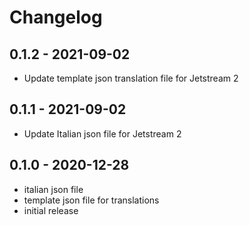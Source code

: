 # Changelog

## 0.1.2 - 2021-09-02

- Update template json translation file for Jetstream 2

## 0.1.1 - 2021-09-02

- Update Italian json file for Jetstream 2

## 0.1.0 - 2020-12-28

- italian json file
- template json file for translations
- initial release
